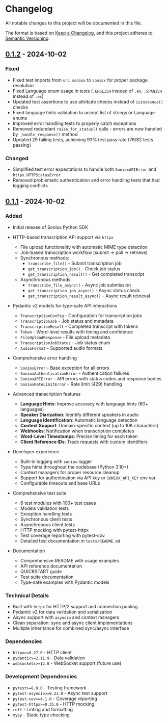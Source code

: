 # Changelog

All notable changes to this project will be documented in this file.

The format is based on [Keep a Changelog](https://keepachangelog.com/en/1.0.0/),
and this project adheres to [Semantic Versioning](https://semver.org/spec/v2.0.0.html).

## [0.1.2] - 2024-10-02

### Fixed
- Fixed test imports from `src.soniox` to `soniox` for proper package resolution
- Fixed Language enum usage in tests (`.ENGLISH` instead of `.en`, `.SPANISH` instead of `.es`)
- Updated test assertions to use attribute checks instead of `isinstance()` checks
- Fixed language hints validation to accept list of strings or Language enums
- Improved error handling tests to properly catch exceptions
- Removed redundant `raise_for_status()` calls - errors are now handled by `_handle_response()` method
- Updated 29 failing tests, achieving 93% test pass rate (76/82 tests passing)

### Changed
- Simplified test error expectations to handle both `SonioxAPIError` and `httpx.HTTPStatusError`
- Removed problematic authentication and error handling tests that had logging conflicts

## [0.1.1] - 2024-10-02

### Added
- Initial release of Soniox Python SDK
- HTTP-based transcription API support via `httpx`
  - File upload functionality with automatic MIME type detection
  - Job-based transcription workflow (submit → poll → retrieve)
  - Synchronous methods:
    - `transcribe_file()` - Submit transcription job
    - `get_transcription_job()` - Check job status
    - `get_transcription_result()` - Get completed transcript
  - Asynchronous methods:
    - `transcribe_file_async()` - Async job submission
    - `get_transcription_job_async()` - Async status check
    - `get_transcription_result_async()` - Async result retrieval

- Pydantic v2 models for type-safe API interactions
  - `TranscriptionConfig` - Configuration for transcription jobs
  - `TranscriptionJob` - Job status and metadata
  - `TranscriptionResult` - Completed transcript with tokens
  - `Token` - Word-level results with timing and confidence
  - `FileUploadResponse` - File upload metadata
  - `TranscriptionJobStatus` - Job status enum
  - `AudioFormat` - Supported audio formats

- Comprehensive error handling
  - `SonioxError` - Base exception for all errors
  - `SonioxAuthenticationError` - Authentication failures
  - `SonioxAPIError` - API errors with status codes and response bodies
  - `SonioxRateLimitError` - Rate limit (429) handling

- Advanced transcription features
  - **Language Hints**: Improve accuracy with language hints (60+ languages)
  - **Speaker Diarization**: Identify different speakers in audio
  - **Language Identification**: Automatic language detection
  - **Context Support**: Domain-specific context (up to 10K characters)
  - **Webhooks**: Notification when transcription completes
  - **Word-Level Timestamps**: Precise timing for each token
  - **Client Reference IDs**: Track requests with custom identifiers

- Developer experience
  - Built-in logging with `soniox` logger
  - Type hints throughout the codebase (Python 3.10+)
  - Context managers for proper resource cleanup
  - Support for authentication via API key or `SONIOX_API_KEY` env var
  - Configurable timeouts and base URLs

- Comprehensive test suite
  - 6 test modules with 100+ test cases
  - Models validation tests
  - Exception handling tests
  - Synchronous client tests
  - Asynchronous client tests
  - HTTP mocking with pytest-httpx
  - Test coverage reporting with pytest-cov
  - Detailed test documentation in `tests/README.md`

- Documentation
  - Comprehensive README with usage examples
  - API reference documentation
  - QUICKSTART guide
  - Test suite documentation
  - Type-safe examples with Pydantic models

### Technical Details
- Built with `httpx` for HTTP/2 support and connection pooling
- Pydantic v2 for data validation and serialization
- Async support with `asyncio` and context managers
- Clean separation: sync and async client implementations
- Multiple inheritance for combined sync/async interface

### Dependencies
- `httpx>=0.27.0` - HTTP client
- `pydantic>=2.11.9` - Data validation
- `websockets>=12.0` - WebSocket support (future use)

### Development Dependencies
- `pytest>=8.0.0` - Testing framework
- `pytest-asyncio>=0.23.0` - Async test support
- `pytest-cov>=4.1.0` - Coverage reporting
- `pytest-httpx>=0.35.0` - HTTP mocking
- `ruff` - Linting and formatting
- `mypy` - Static type checking

[0.1.2]: https://github.com/mahdikiani/soniox/releases/tag/v0.1.2
[0.1.1]: https://github.com/mahdikiani/soniox/releases/tag/v0.1.1

